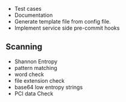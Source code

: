 - Test cases
- Documentation
- Generate template file from config file.
- Implement service side pre-commit hooks


Scanning
--------
- Shannon Entropy
- pattern matching
- word check
- file extension check
- base64 low entropy strings
- PCI data Check

